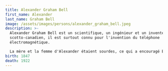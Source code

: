 ```yaml
---
title: Alexander Graham Bell
first_name: Alexander
last_name: Graham Bell
image: /assets/images/persons/alexander_graham_bell.jpeg
description: >-
  Alexander Graham Bell est un scientifique, un ingénieur et un inventeur
  scotto-canadien, il est surtout connu pour l'invention du téléphone
  électromagnétique. 

  La mère et la femme d'Alexander étaient sourdes, ce qui a encouragé Bell à consacrer sa vie à apprendre à parler aux sourds. Il était en effet professeur de diction à l'université de Boston et un spécialiste de l'élocution. Ses recherches sur l'audition et la parole l'ont conduit à construire des appareils auditifs, dont le couronnement fut le premier brevet pour un téléphone en 1876. Toutefois, Bell considéra par la suite son invention la plus connue comme une intrusion dans son travail de scientifique et refusa même d'avoir un téléphone dans son laboratoire.
birth: 1847
death: 1922
---
```

